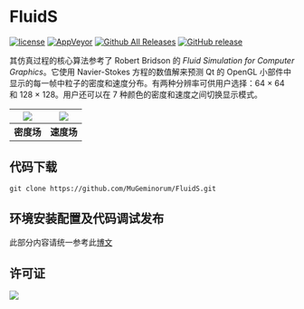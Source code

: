 # FluidS

[![license](https://img.shields.io/github/license/MuGeminorum/FluidS.svg)](https://www.gnu.org/licenses/gpl-3.0.en.html)
[![AppVeyor](https://img.shields.io/appveyor/ci/MuGeminorum/FluidS.svg?logo=appveyor)](https://ci.appveyor.com/project/MuGeminorum/FluidS)
[![Github All Releases](https://img.shields.io/github/downloads/MuGeminorum/FluidS/total.svg)](https://github.com/MuGeminorum/FluidS/releases)
[![GitHub release](https://img.shields.io/github/release/MuGeminorum/FluidS.svg)](https://github.com/MuGeminorum/FluidS/releases/latest)

其仿真过程的核心算法参考了 Robert Bridson 的 <i>Fluid Simulation for Computer Graphics</i>。它使用 Navier-Stokes 方程的数值解来预测 Qt 的 OpenGL 小部件中显示的每一帧中粒子的密度和速度分布。有两种分辨率可供用户选择：64 × 64 和 128 × 128。用户还可以在 7 种颜色的密度和速度之间切换显示模式。

| <img src="https://picrepo.netlify.app/FluidS/fsd.PNG"/> | <img src="https://picrepo.netlify.app/FluidS/fsv.PNG"/> |
| :-----------------------------------------------------: | :-----------------------------------------------------: |
|                       **密度场**                        |                       **速度场**                        |

## 代码下载
```
git clone https://github.com/MuGeminorum/FluidS.git
```

## 环境安装配置及代码调试发布
此部分内容请统一参考此[博文](https://www.cnblogs.com/georgechou/p/17017055.html)


## 许可证

<a href="https://opensource.org/licenses/GPL-3.0" target="_blank">
    <img src="https://www.gnu.org/graphics/gplv3-127x51.png" />
</a>

